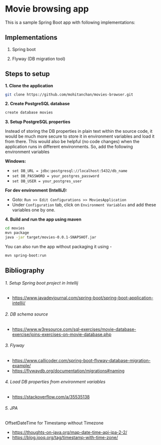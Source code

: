 
# Movie browsing app

This is a sample Spring Boot app with following implementations:  

## Implementations
1. Spring boot

2. Flyway (DB migration tool)

## Steps to setup

**1. Clone the application**

```bash
git clone https://github.com/mohitanchan/movies-browser.git
```

**2. Create PostgreSQL database**
```bash
create database movies
```

**3. Setup PostgreSQL properties**

Instead of storing the DB properties in plain text within the source code, it would be much more secure to store it in environment variables and  load it from there. This would also be helpful (no code changes) when the application runs in different environments. 
So, add the following environment variables 

**Windows:**
+ `set DB_URL = jdbc:postgresql://localhost:5432/db_name`
+ `set DB_PASSWORD = your_postgres_password`   
+ `set DB_USER = your_postgres_user` 

 **For dev environment (IntelliJ):**
 + Goto: `Run >> Edit Configurations >> MoviesApplication`
 + Under `Configuration` tab, click on `Environment Variables` and add these variables one by one.

**4. Build and run the app using maven**  

```bash
cd movies
mvn package
java -jar target/movies-0.0.1-SNAPSHOT.jar
```

You can also run the app without packaging it using -

```bash
mvn spring-boot:run
```

## Bibliography

###### 1. Setup Spring boot project in Intellij

+ https://www.javadevjournal.com/spring-boot/spring-boot-application-intellij/

###### 2. DB schema source

+ https://www.w3resource.com/sql-exercises/movie-database-exercise/joins-exercises-on-movie-database.php  

###### 3. Flyway

+ https://www.callicoder.com/spring-boot-flyway-database-migration-example/
+ https://flywaydb.org/documentation/migrations#naming  

###### 4. Load DB properties from environment variables

+ https://stackoverflow.com/a/35535138

###### 5. JPA
OffsetDateTime for Timestamp without Timezone
+ https://thoughts-on-java.org/map-date-time-api-jpa-2-2/
+ https://blog.jooq.org/tag/timestamp-with-time-zone/   